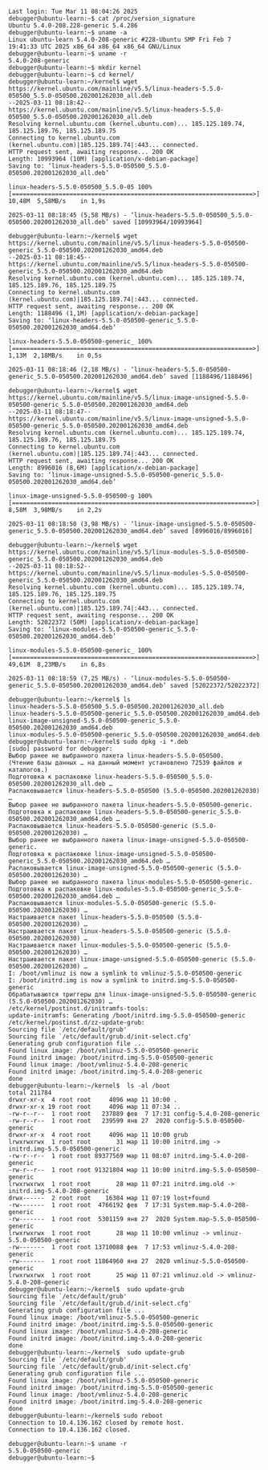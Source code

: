     Last login: Tue Mar 11 08:04:26 2025
    debugger@ubuntu-learn:~$ cat /proc/version_signature
    Ubuntu 5.4.0-208.228-generic 5.4.286
    debugger@ubuntu-learn:~$ uname -a
    Linux ubuntu-learn 5.4.0-208-generic #228-Ubuntu SMP Fri Feb 7 19:41:33 UTC 2025 x86_64 x86_64 x86_64 GNU/Linux
    debugger@ubuntu-learn:~$ uname -r
    5.4.0-208-generic
    debugger@ubuntu-learn:~$ mkdir kernel
    debugger@ubuntu-learn:~$ cd kernel/
    debugger@ubuntu-learn:~/kernel$ wget  https://kernel.ubuntu.com/mainline/v5.5/linux-headers-5.5.0-050500_5.5.0-050500.202001262030_all.deb
    --2025-03-11 08:18:42--  https://kernel.ubuntu.com/mainline/v5.5/linux-headers-5.5.0-050500_5.5.0-050500.202001262030_all.deb
    Resolving kernel.ubuntu.com (kernel.ubuntu.com)... 185.125.189.74, 185.125.189.76, 185.125.189.75
    Connecting to kernel.ubuntu.com (kernel.ubuntu.com)|185.125.189.74|:443... connected.
    HTTP request sent, awaiting response... 200 OK
    Length: 10993964 (10M) [application/x-debian-package]
    Saving to: ‘linux-headers-5.5.0-050500_5.5.0-050500.202001262030_all.deb’
    
    linux-headers-5.5.0-050500_5.5.0-05 100%[===================================================================>]  10,48M  5,58MB/s    in 1,9s
    
    2025-03-11 08:18:45 (5,58 MB/s) - ‘linux-headers-5.5.0-050500_5.5.0-050500.202001262030_all.deb’ saved [10993964/10993964]
    
    debugger@ubuntu-learn:~/kernel$ wget  https://kernel.ubuntu.com/mainline/v5.5/linux-headers-5.5.0-050500-generic_5.5.0-050500.202001262030_amd64.deb
    --2025-03-11 08:18:45--  https://kernel.ubuntu.com/mainline/v5.5/linux-headers-5.5.0-050500-generic_5.5.0-050500.202001262030_amd64.deb
    Resolving kernel.ubuntu.com (kernel.ubuntu.com)... 185.125.189.74, 185.125.189.76, 185.125.189.75
    Connecting to kernel.ubuntu.com (kernel.ubuntu.com)|185.125.189.74|:443... connected.
    HTTP request sent, awaiting response... 200 OK
    Length: 1188496 (1,1M) [application/x-debian-package]
    Saving to: ‘linux-headers-5.5.0-050500-generic_5.5.0-050500.202001262030_amd64.deb’
    
    linux-headers-5.5.0-050500-generic_ 100%[===================================================================>]   1,13M  2,18MB/s    in 0,5s
    
    2025-03-11 08:18:46 (2,18 MB/s) - ‘linux-headers-5.5.0-050500-generic_5.5.0-050500.202001262030_amd64.deb’ saved [1188496/1188496]
    
    debugger@ubuntu-learn:~/kernel$ wget  https://kernel.ubuntu.com/mainline/v5.5/linux-image-unsigned-5.5.0-050500-generic_5.5.0-050500.202001262030_amd64.deb
    --2025-03-11 08:18:47--  https://kernel.ubuntu.com/mainline/v5.5/linux-image-unsigned-5.5.0-050500-generic_5.5.0-050500.202001262030_amd64.deb
    Resolving kernel.ubuntu.com (kernel.ubuntu.com)... 185.125.189.74, 185.125.189.76, 185.125.189.75
    Connecting to kernel.ubuntu.com (kernel.ubuntu.com)|185.125.189.74|:443... connected.
    HTTP request sent, awaiting response... 200 OK
    Length: 8996016 (8,6M) [application/x-debian-package]
    Saving to: ‘linux-image-unsigned-5.5.0-050500-generic_5.5.0-050500.202001262030_amd64.deb’
    
    linux-image-unsigned-5.5.0-050500-g 100%[===================================================================>]   8,58M  3,98MB/s    in 2,2s
    
    2025-03-11 08:18:50 (3,98 MB/s) - ‘linux-image-unsigned-5.5.0-050500-generic_5.5.0-050500.202001262030_amd64.deb’ saved [8996016/8996016]
    
    debugger@ubuntu-learn:~/kernel$ wget  https://kernel.ubuntu.com/mainline/v5.5/linux-modules-5.5.0-050500-generic_5.5.0-050500.202001262030_amd64.deb
    --2025-03-11 08:18:52--  https://kernel.ubuntu.com/mainline/v5.5/linux-modules-5.5.0-050500-generic_5.5.0-050500.202001262030_amd64.deb
    Resolving kernel.ubuntu.com (kernel.ubuntu.com)... 185.125.189.74, 185.125.189.76, 185.125.189.75
    Connecting to kernel.ubuntu.com (kernel.ubuntu.com)|185.125.189.74|:443... connected.
    HTTP request sent, awaiting response... 200 OK
    Length: 52022372 (50M) [application/x-debian-package]
    Saving to: ‘linux-modules-5.5.0-050500-generic_5.5.0-050500.202001262030_amd64.deb’
    
    linux-modules-5.5.0-050500-generic_ 100%[===================================================================>]  49,61M  8,23MB/s    in 6,8s
    
    2025-03-11 08:18:59 (7,25 MB/s) - ‘linux-modules-5.5.0-050500-generic_5.5.0-050500.202001262030_amd64.deb’ saved [52022372/52022372]
    
    debugger@ubuntu-learn:~/kernel$ ls
    linux-headers-5.5.0-050500_5.5.0-050500.202001262030_all.deb
    linux-headers-5.5.0-050500-generic_5.5.0-050500.202001262030_amd64.deb
    linux-image-unsigned-5.5.0-050500-generic_5.5.0-050500.202001262030_amd64.deb
    linux-modules-5.5.0-050500-generic_5.5.0-050500.202001262030_amd64.deb
    debugger@ubuntu-learn:~/kernel$ sudo dpkg -i *.deb
    [sudo] password for debugger:
    Выбор ранее не выбранного пакета linux-headers-5.5.0-050500.
    (Чтение базы данных … на данный момент установлено 72539 файлов и каталогов.)
    Подготовка к распаковке linux-headers-5.5.0-050500_5.5.0-050500.202001262030_all.deb …
    Распаковывается linux-headers-5.5.0-050500 (5.5.0-050500.202001262030) …
    Выбор ранее не выбранного пакета linux-headers-5.5.0-050500-generic.
    Подготовка к распаковке linux-headers-5.5.0-050500-generic_5.5.0-050500.202001262030_amd64.deb …
    Распаковывается linux-headers-5.5.0-050500-generic (5.5.0-050500.202001262030) …
    Выбор ранее не выбранного пакета linux-image-unsigned-5.5.0-050500-generic.
    Подготовка к распаковке linux-image-unsigned-5.5.0-050500-generic_5.5.0-050500.202001262030_amd64.deb …
    Распаковывается linux-image-unsigned-5.5.0-050500-generic (5.5.0-050500.202001262030) …
    Выбор ранее не выбранного пакета linux-modules-5.5.0-050500-generic.
    Подготовка к распаковке linux-modules-5.5.0-050500-generic_5.5.0-050500.202001262030_amd64.deb …
    Распаковывается linux-modules-5.5.0-050500-generic (5.5.0-050500.202001262030) …
    Настраивается пакет linux-headers-5.5.0-050500 (5.5.0-050500.202001262030) …
    Настраивается пакет linux-headers-5.5.0-050500-generic (5.5.0-050500.202001262030) …
    Настраивается пакет linux-modules-5.5.0-050500-generic (5.5.0-050500.202001262030) …
    Настраивается пакет linux-image-unsigned-5.5.0-050500-generic (5.5.0-050500.202001262030) …
    I: /boot/vmlinuz is now a symlink to vmlinuz-5.5.0-050500-generic
    I: /boot/initrd.img is now a symlink to initrd.img-5.5.0-050500-generic
    Обрабатываются триггеры для linux-image-unsigned-5.5.0-050500-generic (5.5.0-050500.202001262030) …
    /etc/kernel/postinst.d/initramfs-tools:
    update-initramfs: Generating /boot/initrd.img-5.5.0-050500-generic
    /etc/kernel/postinst.d/zz-update-grub:
    Sourcing file `/etc/default/grub'
    Sourcing file `/etc/default/grub.d/init-select.cfg'
    Generating grub configuration file ...
    Found linux image: /boot/vmlinuz-5.5.0-050500-generic
    Found initrd image: /boot/initrd.img-5.5.0-050500-generic
    Found linux image: /boot/vmlinuz-5.4.0-208-generic
    Found initrd image: /boot/initrd.img-5.4.0-208-generic
    done
    debugger@ubuntu-learn:~/kernel$  ls -al /boot
    total 211784
    drwxr-xr-x  4 root root     4096 мар 11 10:00 .
    drwxr-xr-x 19 root root     4096 мар 11 07:34 ..
    -rw-r--r--  1 root root   237889 фев  7 17:31 config-5.4.0-208-generic
    -rw-r--r--  1 root root   239599 янв 27  2020 config-5.5.0-050500-generic
    drwxr-xr-x  4 root root     4096 мар 11 10:00 grub
    lrwxrwxrwx  1 root root       31 мар 11 10:00 initrd.img -> initrd.img-5.5.0-050500-generic
    -rw-r--r--  1 root root 89377569 мар 11 08:07 initrd.img-5.4.0-208-generic
    -rw-r--r--  1 root root 91321804 мар 11 10:00 initrd.img-5.5.0-050500-generic
    lrwxrwxrwx  1 root root       28 мар 11 07:21 initrd.img.old -> initrd.img-5.4.0-208-generic
    drwx------  2 root root    16384 мар 11 07:19 lost+found
    -rw-------  1 root root  4766192 фев  7 17:31 System.map-5.4.0-208-generic
    -rw-------  1 root root  5301159 янв 27  2020 System.map-5.5.0-050500-generic
    lrwxrwxrwx  1 root root       28 мар 11 10:00 vmlinuz -> vmlinuz-5.5.0-050500-generic
    -rw-------  1 root root 13710088 фев  7 17:53 vmlinuz-5.4.0-208-generic
    -rw-------  1 root root 11864960 янв 27  2020 vmlinuz-5.5.0-050500-generic
    lrwxrwxrwx  1 root root       25 мар 11 07:21 vmlinuz.old -> vmlinuz-5.4.0-208-generic
    debugger@ubuntu-learn:~/kernel$  sudo update-grub
    Sourcing file `/etc/default/grub'
    Sourcing file `/etc/default/grub.d/init-select.cfg'
    Generating grub configuration file ...
    Found linux image: /boot/vmlinuz-5.5.0-050500-generic
    Found initrd image: /boot/initrd.img-5.5.0-050500-generic
    Found linux image: /boot/vmlinuz-5.4.0-208-generic
    Found initrd image: /boot/initrd.img-5.4.0-208-generic
    done
    debugger@ubuntu-learn:~/kernel$  sudo update-grub
    Sourcing file `/etc/default/grub'
    Sourcing file `/etc/default/grub.d/init-select.cfg'
    Generating grub configuration file ...
    Found linux image: /boot/vmlinuz-5.5.0-050500-generic
    Found initrd image: /boot/initrd.img-5.5.0-050500-generic
    Found linux image: /boot/vmlinuz-5.4.0-208-generic
    Found initrd image: /boot/initrd.img-5.4.0-208-generic
    done
    debugger@ubuntu-learn:~/kernel$ sudo reboot
    Connection to 10.4.136.162 closed by remote host.
    Connection to 10.4.136.162 closed.
    
    debugger@ubuntu-learn:~$ uname -r
    5.5.0-050500-generic
    debugger@ubuntu-learn:~$
